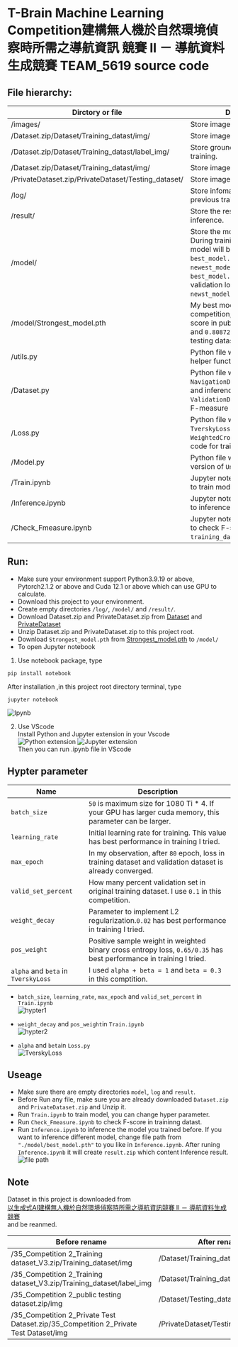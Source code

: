 # T-Brain Machine Learning Competition建構無人機於自然環境偵察時所需之導航資訊 競賽 II － 導航資料生成競賽 TEAM_5619 source code

## File hierarchy:

|Dirctory or file|Description|
|  ----  | ----  |
|/images/|Store image for `README.md`|
|/Dataset.zip/Dataset/Training_datast/img/|Store images for training.|
|/Dataset.zip/Dataset/Training_datast/label_img/|Store ground truth images for training.|
|/Dataset.zip/Dataset/Training_datast/img/|Store images for public testing.|
|/PrivateDataset.zip/PrivateDataset/Testing_dataset/|Store images for private testing.|
|/log/|Store infomation throuth previous training.|
|/result/|Store the result of last time inference.|
|/model/|Store the models of last training. During training there are two model will be saved, call ```best_model.pth``` and ```newest_model.pth```, ```best_model.pth``` is lowest validation loss model, ```newst_model.pth``` is newst model.|
|/model/Strongest_model.pth|My best model in this competition, which got ```0.808814``` score in public testing dataset and ```0.808727``` score in private testing dataset.|
|/utils.py|Python file which store every helper function in this project.|
|/Dataset.py|Python file wihich store ```NavigationDataset``` for training and inferencing,  ```ValidationDataset``` for checking F-measure score.|
|/Loss.py|Python file which store ```TverskyLoss``` and ```WeightedCrossEntropyLoss```source code for training.|
|/Model.py|Python file which store my version of ```Unet``` class for training.|
|/Train.ipynb|Jupyter notebook source code to train model.|
|/Inference.ipynb|Jupyter notebook source code to inference model after training.|
|/Check_Fmeasure.ipynb|Jupyter notebook source code to check F-score in ```training_dataset``` after training.|

## Run:
* Make sure your environment support Python3.9.19 or above, Pytorch2.1.2 or above and Cuda 12.1 or above which can use GPU to calculate.
* Download this project to your environment.
* Create empty directories `/log/`, `/model/` and `/result/`.
* Download Dataset.zip and PrivateDataset.zip from [Dataset](https://drive.google.com/file/d/1UoapNsosdGx4X2nO9FrdaqElFoc8BnC0/view?usp=sharing) and [PrivateDataset](https://drive.google.com/file/d/1lNh7ewL8dOc_2gOlL6azcWLePfHlmxME/view?usp=sharing)
* Unzip Dataset.zip and PrivateDataset.zip to this project root.
* Download `Strongest_model.pth` from [Strongest_model.pth](https://drive.google.com/file/d/1kPrNtFWuDS1bq-hxK6VCbTn6Egh47R_F/view?usp=sharing) to `/model/`
* To open Jupyter notebook
1. Use notebook package, type 
```
pip install notebook
```
After installation ,in this project root directory terminal, type
```
jupyter notebook
```
![Ipynb](./images/jupyter.jpg)

2. Use VScode  
Install Python and Jupyter extension in your Vscode  
![Python extension](./images/Python.jpg)
![Jupyter extension](./images/Juypter_extension.jpg)  
Then you can run .ipynb file in VScode

## Hypter parameter

|Name|Description|
|  ---- |---- |
|```batch_size```|`50` is maximum size for 1080 Ti * 4. If your GPU has larger cuda memory, this parameter can be larger.|
|```learning_rate```|Initial learning rate for training. This value has best performance in training I tried.|
|```max_epoch```|In my observation, after `80` epoch, loss in training dataset and validation dataset is already converged.|
|```valid_set_percent```|How many percent validation set in original training dataset. I use `0.1` in this competition.|
|```weight_decay```|Parameter to implement L2 regularization.`0.02` has best performance in training I tried. |
|```pos_weight```|Positive sample weight in weighted binary cross entropy loss, `0.65/0.35` has best performance in training I tried.|
|```alpha``` and ```beta``` in ```TverskyLoss```|I used ```alpha + beta = 1``` and ```beta = 0.3``` in this comptition.|

* ```batch_size```, ```learning_rate```, ```max_epoch``` and ```valid_set_percent```  in ```Train.ipynb```  
![hypter1](./images/main_hyper_parameter.png)

* ```weight_decay``` and  ```pos_weight```in ```Train.ipynb```  
![hypter2](./images/weight_decay_and_pos_weight.png)

* ```alpha``` and  ```beta```in ```Loss.py```  
![TverskyLoss](./images/alpha_and_beta_in_TverskyLoss.png)

## Useage
* Make sure there are empty directories `model`, `log` and `result`.
* Before Run any file, make sure you are already downloaded `Dataset.zip` and `PrivateDataset.zip` and Unzip it.
* Run `Train.ipynb` to train model, you can change hyper parameter.
* Run `Check_Fmeasure.ipynb` to check F-score in traininng datast.
* Run `Inference.ipynb` to inference the model you trained before.
If you want to inference different model, change file path from ```"./model/best_model.pth"``` to you like in `Inference.ipynb`. After runing `Inference.ipynb` it will create `result.zip` which content Inference result.  
![file path](./images/model_path.png)

## Note
Dataset in this project is downloaded from  
[以生成式AI建構無人機於自然環境偵察時所需之導航資訊競賽 II － 導航資料生成競賽](https://tbrain.trendmicro.com.tw/Competitions/Details/35)  
and be reanmed.

|Before rename|After rename|
|----|----|
|/35_Competition 2_Training dataset_V3.zip/Training_dataset/img|/Dataset/Training_datast/img/|
|/35_Competition 2_Training dataset_V3.zip/Training_dataset/label_img|/Dataset/Training_datast/label_img/|
|/35_Competition 2_public testing dataset.zip/img|/Dataset/Testing_datast/label_img/|
|/35_Competition 2_Private Test Dataset.zip/35_Competition 2_Private Test Dataset/img|/PrivateDataset/Testing_dataset/img/|
